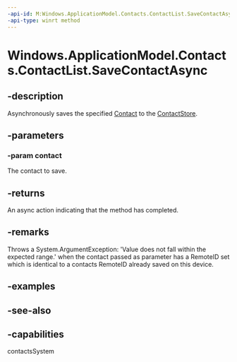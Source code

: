```yaml
---
-api-id: M:Windows.ApplicationModel.Contacts.ContactList.SaveContactAsync(Windows.ApplicationModel.Contacts.Contact)
-api-type: winrt method
---
```


<!-- Method syntax
public Windows.Foundation.IAsyncAction SaveContactAsync(Windows.ApplicationModel.Contacts.Contact contact)
-->

# Windows.ApplicationModel.Contacts.ContactList.SaveContactAsync

## -description
Asynchronously saves the specified [Contact](contact.md) to the [ContactStore](contactstore.md).

## -parameters
### -param contact
The contact to save.

## -returns
An async action indicating that the method has completed.

## -remarks
Throws a System.ArgumentException: 'Value does not fall within the expected range.' when the contact passed as parameter has a RemoteID set which is identical to a contacts RemoteID already saved on this device.

## -examples

## -see-also

## -capabilities
contactsSystem
